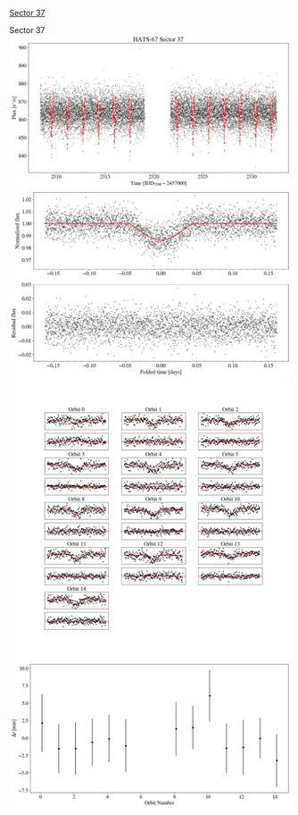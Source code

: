 [Sector 37](#sector37)

<a name = "sector37"></a>
Sector 37
![alt text](/tt/HATS-67_Sector_37/HATS-67_Sector_37_a_TimeSeries.png)
![alt text](/tt/HATS-67_Sector_37/HATS-67_Sector_37_b_FoldedLightCurve.png)
![alt text](/tt/HATS-67_Sector_37/HATS-67_Sector_37_b_IndividualTransitsWithFit.png)
![alt text](/tt/HATS-67_Sector_37/HATS-67_Sector_37_c_TimingResiduals.png)

